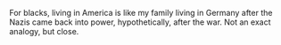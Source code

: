 For blacks, living in America is like my family living in Germany after the Nazis came back into power, hypothetically, after the war. Not an exact analogy, but close.

